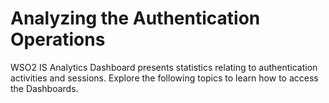 # Analyzing the Authentication Operations

WSO2 IS Analytics Dashboard presents statistics relating to
authentication activities and sessions. Explore the following topics to
learn how to access the Dashboards.
